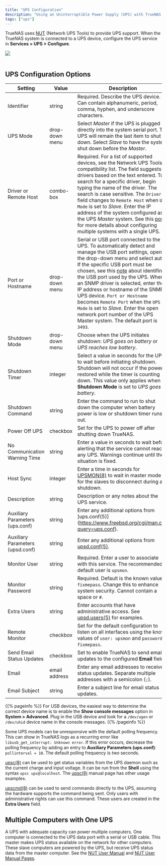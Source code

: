 ```yaml
---
title: "UPS Configuration"
description: "Using an Uninterruptible Power Supply (UPS) with TrueNAS."
tags: ["ups"]
---
```


TrueNAS uses [NUT](https://networkupstools.org/) (Network UPS Tools) to provide UPS support.
When the TrueNAS system is connected to a UPS device, configure the UPS service in **Services > UPS > Configure**.

<img src="/images/UPSOptions.png">
<br><br>

## UPS Configuration Options

| Setting                          | Value          | Description |
|----------------------------------|----------------|------------|
| Identifier                       | string         | Required. Describe the UPS device. Can contain alphanumeric, period, comma, hyphen, and underscore characters. |
| UPS Mode                         | drop-down menu | Select *Master* if the UPS is plugged directly into the system serial port. The UPS will remain the last item to shut down. Select *Slave* to have the system shut down before the *Master*.  |
| Driver or Remote Host            | combo-box      | Required. For a list of supported devices, see the Network UPS Tools compatibility list. The field suggests drivers based on the text entered. To search for a specific driver, begin typing the name of the driver. The search is case sensitive. The `Driver` field changes to `Remote Host` when `UPS Mode` is set to *Slave*. Enter the IP address of the system configured as the UPS *Master* system. See this [post](https://forums.freenas.org/index.php?resources/configuring-ups-support-for-single-or-multiple-freenas-servers.30/) for more details about configuring multiple systems with a single UPS. |
| Port or Hostname                 | drop-down menu | Serial or USB port connected to the UPS. To automatically detect and manage the USB port settings, open the drop-down menu and select auto. If the specific USB port must be chosen, see this [note](https://www.ixsystems.com/documentation/truenas/11.3-U4.1/services.html#ups-usb) about identifing the USB port used by the UPS. When an SNMP driver is selected, enter the IP address or hostname of the SNMP UPS device. `Port or Hostname` becomes `Remote Port` when the `UPS Mode` is set to *Slave*. Enter the open network port number of the UPS Master system. The default port is `3493`. |
| Shutdown Mode                    | drop-down menu | Choose when the UPS initiates shutdown: *UPS goes on battery* or *UPS reaches low battery*.  |
| Shutdown Timer                   | integer        | Select a value in seconds for the UPS to wait before initiating shutdown. Shutdown will not occur if the power is restored while the timer is counting down. This value only applies when **Shutdown Mode** is set to *UPS goes on battery*.  |
| Shutdown Command                 | string         | Enter the command to run to shut down the computer when battery power is low or shutdown timer runs out.   |
| Power Off UPS                    | checkbox       | Set for the UPS to power off after shutting down TrueNAS.    |
| No Communication Warning Time    | string         | Enter a value in seconds to wait before alerting that the service cannot reach any UPS. Warnings continue until the situation is fixed.   |
| Host Sync                        | integer        | Enter a time in seconds for [UPSMON(8)](https://www.freebsd.org/cgi/man.cgi?query=upsmon) to wait in master mode for the slaves to disconnect during a shutdown.    |
| Description                      | string         | Description or any notes about the UPS service. |
| Auxiliary Parameters (ups.conf)  | string         | Enter any additional options from ]ups.conf(5)](https://www.freebsd.org/cgi/man.cgi?query=ups.conf).  |
| Auxiliary Parameters (upsd.conf) | string         | Enter any additional options from [upsd.conf(5)](https://www.freebsd.org/cgi/man.cgi?query=upsd.conf). |
| Monitor User                     | string         | Required. Enter a user to associate with this service. The recommended default user is `upsmon`.  |
| Monitor Password                 | string         | Required. Default is the known value `fixmepass`. Change this to enhance system security. Cannot contain a space or `#`.    |
| Extra Users                      | string         | Enter accounts that have administrative access. See [upsd.users(5)](https://www.freebsd.org/cgi/man.cgi?query=upsd.users) for examples.  |
| Remote Monitor                   | checkbox       | Set for the default configuration to listen on all interfaces using the known values of `user: upsmon` and `password: fixmepass`.   |
| Send Email Status Updates        | checkbox       | Set to enable TrueNAS to send email updates to the configured **Email** field.   |
| Email                            | email address  | Enter any email addresses to receive status updates. Separate multiple addresses with a semicolon (`;`).   |
| Email Subject                    | string         | Enter a subject line for email status updates.   |


{{% pageinfo %}}
For USB devices, the easiest way to determine the correct device name is to enable the **Show console messages** option in **System > Advanced**.
Plug in the USB device and look for a `/dev/ugen` or `/dev/uhid` device name in the console messages.
{{% /pageinfo %}}

Some UPS models can be unresponsive with the default polling frequency.
This can show in TrueNAS logs as a recurring error like `libusb_get_interrupt: Unknown error`.
If this error occurs, decrease the polling frequency by adding an entry to **Auxiliary Parameters (ups.conf)**: `pollinterval = 10`.
The default polling frequency is *two* seconds.

[upsc(8)](https://www.freebsd.org/cgi/man.cgi?query=upsc) can be used to get status variables from the UPS daemon such as the current charge and input voltage.
It can be run from the **Shell** using the syntax `upsc ups@localhost`.
The [upsc(8)](https://www.freebsd.org/cgi/man.cgi?query=upsc) manual page has other usage examples.

[upscmd(8)](https://www.freebsd.org/cgi/man.cgi?query=upscmd) can be used to send commands directly to the UPS, assuming the hardware supports the command being sent.
Only users with administrative rights can use this command.
These users are created in the **Extra Users** field.

## Multiple Computers with One UPS

A UPS with adequate capacity can power multiple computers.
One computer is connected to the UPS data port with a serial or USB cable.
This master makes UPS status available on the network for other computers.
These slave computers are powered by the UPS, but receive UPS status data from the master computer.
See the [NUT User Manual](https://networkupstools.org/docs/user-manual.chunked/index.html) and [NUT User Manual Pages](https://networkupstools.org/docs/man/index.html#User_man).
